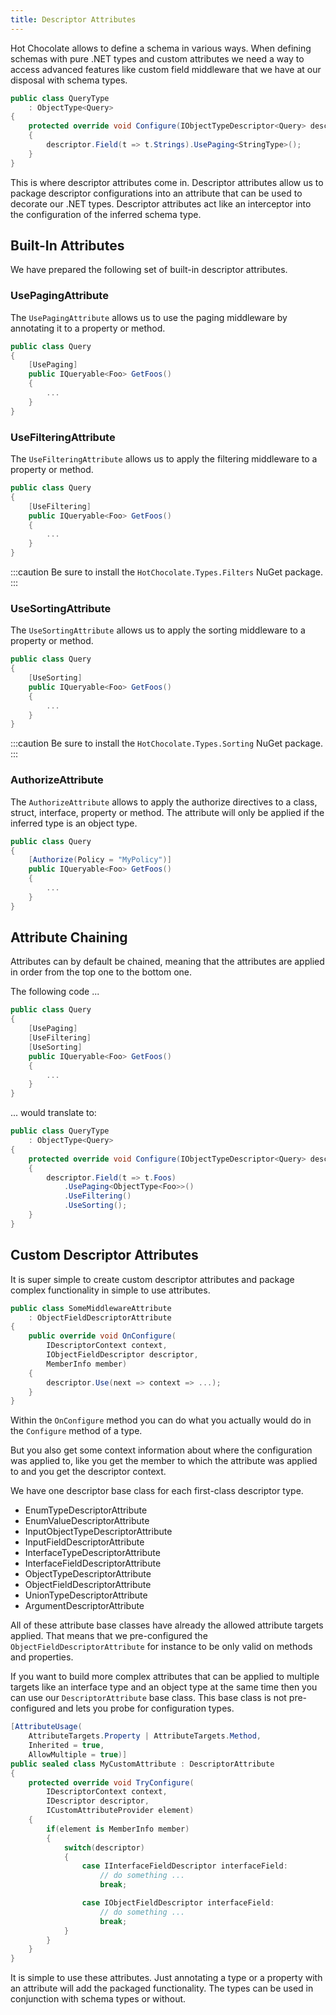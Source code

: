 ```yaml
---
title: Descriptor Attributes
---
```


Hot Chocolate allows to define a schema in various ways. When defining schemas with pure .NET types and custom attributes we need a way to access advanced features like custom field middleware that we have at our disposal with schema types.

```csharp
public class QueryType
    : ObjectType<Query>
{
    protected override void Configure(IObjectTypeDescriptor<Query> descriptor)
    {
        descriptor.Field(t => t.Strings).UsePaging<StringType>();
    }
}
```

This is where descriptor attributes come in. Descriptor attributes allow us to package descriptor configurations into an attribute that can be used to decorate our .NET types. Descriptor attributes act like an interceptor into the configuration of the inferred schema type.

## Built-In Attributes

We have prepared the following set of built-in descriptor attributes.

### UsePagingAttribute

The `UsePagingAttribute` allows us to use the paging middleware by annotating it to a property or method.

```csharp
public class Query
{
    [UsePaging]
    public IQueryable<Foo> GetFoos()
    {
        ...
    }
}
```

### UseFilteringAttribute

The `UseFilteringAttribute` allows us to apply the filtering middleware to a property or method.

```csharp
public class Query
{
    [UseFiltering]
    public IQueryable<Foo> GetFoos()
    {
        ...
    }
}
```

:::caution
Be sure to install the `HotChocolate.Types.Filters` NuGet package.
:::

### UseSortingAttribute

The `UseSortingAttribute` allows us to apply the sorting middleware to a property or method.

```csharp
public class Query
{
    [UseSorting]
    public IQueryable<Foo> GetFoos()
    {
        ...
    }
}
```

:::caution
Be sure to install the `HotChocolate.Types.Sorting` NuGet package.
:::

### AuthorizeAttribute

The `AuthorizeAttribute` allows to apply the authorize directives to a class, struct, interface, property or method. The attribute will only be applied if the inferred type is an object type.

```csharp
public class Query
{
    [Authorize(Policy = "MyPolicy")]
    public IQueryable<Foo> GetFoos()
    {
        ...
    }
}
```

## Attribute Chaining

Attributes can by default be chained, meaning that the attributes are applied in order from the top one to the bottom one.

The following code ...

```csharp
public class Query
{
    [UsePaging]
    [UseFiltering]
    [UseSorting]
    public IQueryable<Foo> GetFoos()
    {
        ...
    }
}
```

... would translate to:

```csharp
public class QueryType
    : ObjectType<Query>
{
    protected override void Configure(IObjectTypeDescriptor<Query> descriptor)
    {
        descriptor.Field(t => t.Foos)
            .UsePaging<ObjectType<Foo>>()
            .UseFiltering()
            .UseSorting();
    }
}
```

## Custom Descriptor Attributes

It is super simple to create custom descriptor attributes and package complex functionality in simple to use attributes.

```csharp
public class SomeMiddlewareAttribute
    : ObjectFieldDescriptorAttribute
{
    public override void OnConfigure(
        IDescriptorContext context,
        IObjectFieldDescriptor descriptor,
        MemberInfo member)
    {
        descriptor.Use(next => context => ...);
    }
}
```

Within the `OnConfigure` method you can do what you actually would do in the `Configure` method of a type.

But you also get some context information about where the configuration was applied to, like you get the member to which the attribute was applied to and you get the descriptor context.

We have one descriptor base class for each first-class descriptor type.

- EnumTypeDescriptorAttribute
- EnumValueDescriptorAttribute
- InputObjectTypeDescriptorAttribute
- InputFieldDescriptorAttribute
- InterfaceTypeDescriptorAttribute
- InterfaceFieldDescriptorAttribute
- ObjectTypeDescriptorAttribute
- ObjectFieldDescriptorAttribute
- UnionTypeDescriptorAttribute
- ArgumentDescriptorAttribute

All of these attribute base classes have already the allowed attribute targets applied. That means that we pre-configured the `ObjectFieldDescriptorAttribute` for instance to be only valid on methods and properties.

If you want to build more complex attributes that can be applied to multiple targets like an interface type and an object type at the same time then you can use our `DescriptorAttribute` base class. This base class is not pre-configured and lets you probe for configuration types.

```csharp
[AttributeUsage(
    AttributeTargets.Property | AttributeTargets.Method,
    Inherited = true,
    AllowMultiple = true)]
public sealed class MyCustomAttribute : DescriptorAttribute
{
    protected override void TryConfigure(
        IDescriptorContext context,
        IDescriptor descriptor,
        ICustomAttributeProvider element)
    {
        if(element is MemberInfo member)
        {
            switch(descriptor)
            {
                case IInterfaceFieldDescriptor interfaceField:
                    // do something ...
                    break;

                case IObjectFieldDescriptor interfaceField:
                    // do something ...
                    break;
            }
        }
    }
}
```

It is simple to use these attributes. Just annotating a type or a property with an attribute will add the packaged functionality. The types can be used in conjunction with schema types or without.
